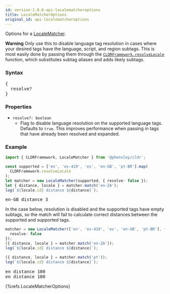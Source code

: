 ```yaml
---
id: version-1.0.6-api-localematcheroptions
title: LocaleMatcherOptions
original_id: api-localematcheroptions
---
```


Options for a [LocaleMatcher](api-localematcher).

**Warning** Only use this to disable language tag resolution in cases where your desired tags have the language, script, and region subtags. This is most easily done by passing them through the [`CLDRFramework.resolveLocale`](api-cldrframework#resolvelocale) function, which substitutes subtag aliases and adds likely subtags.

### Syntax

<pre class="syntax">
{
  resolve?
}
</pre>

### Properties

- <code class="def">resolve?: <span>boolean</span></code>
  - Flag to disable language resolution on the supported language tags. Defaults to `true`. This improves performance when passing in tags that have already been resolved and expanded.

### Example

```typescript
import { CLDRFramework, LocaleMatcher } from '@phensley/cldr';

const supported = ['en', 'es-419', 'es', 'en-GB', 'pt-BR'].map(
  CLDRFramework.resolveLocale
);
let matcher = new LocaleMatcher(supported, { resolve: false });
let { distance, locale } = matcher.match('en-ZA');
log(`${locale.id} distance ${distance}`);
```
<pre class="output">
en-GB distance 3
</pre>


In the case below, resolution is disabled and the supported tags have empty subtags, so the match will fail to calculate correct distances between the supported and supported tags.

```typescript
matcher = new LocaleMatcher(['en', 'es-419', 'es', 'en-GB', 'pt-BR'], {
  resolve: false
});
({ distance, locale } = matcher.match('en-ZA'));
log(`${locale.id} distance ${distance}`);

({ distance, locale } = matcher.match('pt'));
log(`${locale.id} distance ${distance}`);
```
<pre class="output">
en distance 100
en distance 100
</pre>


{%refs LocaleMatcherOptions}
